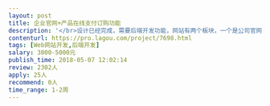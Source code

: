 ```yaml
---                
layout: post       
title: 企业官网+产品在线支付订购功能           
description: '</br>设计已经完成，需要后端开发功能，网站有两个板块，一个是公司官网，就是信息展示，新闻发布，产品发布等。另一块就是用户可以注册登陆，并在线订购支付产品，我们的产品没有分类，一共只有6款产品。当用户购买达到一定的级别可以自动升级高级会员，成为高级会员购买的价格会更低一些。</br>想找个人开发，有良好的契约精神。</br>开发时间充裕。</br>'     
contenturl: https://pro.lagou.com/project/7698.html      
tags: [Web网站开发,后端开发]            
salary: 3000-5000元          
publish_time: 2018-05-07 12:02:14         
review: 2302人                   
apply: 25人                   
recommend: 0人                   
time_range: 1-2周              
---                 
```

